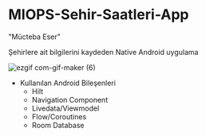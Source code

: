 # MIOPS-Sehir-Saatleri-App
"Mücteba Eser"

Şehirlere ait bilgilerini kaydeden Native Android uygulama

![ezgif com-gif-maker (6)](https://user-images.githubusercontent.com/78986854/143770870-398856bf-68fc-4b25-8db3-0b076b945e1a.gif)


- Kullanılan Android Bileşenleri
  - Hilt
  - Navigation Component
  - Livedata/Viewmodel
  - Flow/Coroutines
  - Room Database

